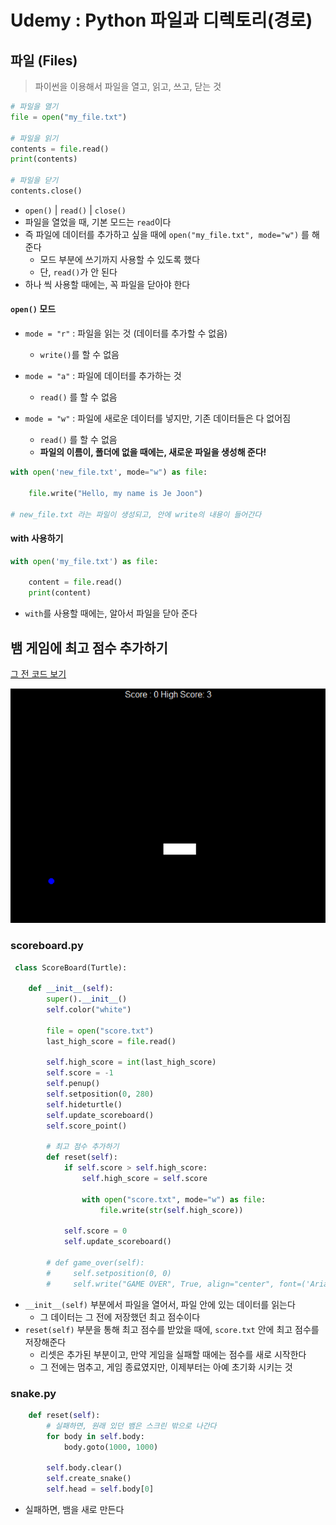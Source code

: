 # Udemy : Python 파일과 디렉토리(경로)



## 파일 (Files)

> 파이썬을 이용해서 파일을 열고, 읽고, 쓰고, 닫는 것

```python
# 파일을 열기
file = open("my_file.txt")

# 파일을 읽기
contents = file.read()
print(contents)

# 파일을 닫기
contents.close()
```

- `open()`  |  `read()`  |  `close()`
- 파일을 열었을 때, 기본 모드는 `read`이다
- 즉 파일에 데이터를 추가하고 싶을 때에 `open("my_file.txt", mode="w")` 를 해준다
  - 모드 부분에 쓰기까지 사용할 수 있도록 했다
  - 단, `read()`가 안 된다
- 하나 씩 사용할 때에는, 꼭 파일을 닫아야 한다



#### `open()` 모드

- `mode = "r"`  :  파일을 읽는 것 (데이터를 추가할 수 없음)
  - `write()`를 할 수 없음

- `mode = "a"`  :  파일에 데이터를 추가하는 것 
  - `read()` 를 할 수 없음
- `mode = "w"`  :  파일에 새로운 데이터를 넣지만, 기존 데이터들은 다 없어짐
  - `read()` 를 할 수 없음
  - **파일의 이름이, 폴더에 없을 때에는, 새로운 파일을 생성해 준다!**

```python
with open('new_file.txt', mode="w") as file:

    file.write("Hello, my name is Je Joon")

# new_file.txt 라는 파일이 생성되고, 안에 write의 내용이 들어간다
```





#### with 사용하기

```python
with open('my_file.txt') as file:

    content = file.read()
    print(content)
```

- `with`를 사용할 때에는, 알아서 파일을 닫아 준다







## 뱀 게임에 최고 점수 추가하기

[그 전 코드 보기](https://jejoonlee.tistory.com/72)

![image-20230122220811240](22_Udemy_Python_파일과_디렉토리_경로.assets/image-20230122220811240.png)



### scoreboard.py

```python
 class ScoreBoard(Turtle):
    
    def __init__(self):
        super().__init__()
        self.color("white")

        file = open("score.txt")
        last_high_score = file.read()

        self.high_score = int(last_high_score)
        self.score = -1
        self.penup()
        self.setposition(0, 280)
        self.hideturtle()
        self.update_scoreboard()
        self.score_point()   
    
        # 최고 점수 추가하기
        def reset(self):
            if self.score > self.high_score:
                self.high_score = self.score
            
                with open("score.txt", mode="w") as file:
                    file.write(str(self.high_score))
        
            self.score = 0
            self.update_scoreboard()

        # def game_over(self):
        #     self.setposition(0, 0)
        #     self.write("GAME OVER", True, align="center", font=('Arial', 24, 'normal'))
```

- `__init__(self)` 부분에서 파일을 열어서, 파일 안에 있는 데이터를 읽는다
  - 그 데이터는 그 전에 저장했던 최고 점수이다
- `reset(self)` 부분을 통해 최고 점수를 받았을 때에, `score.txt` 안에 최고 점수를 저장해준다
  - 리셋은 추가된 부분이고, 만약 게임을 실패할 때에는 점수를 새로 시작한다
  - 그 전에는 멈추고, 게임 종료였지만, 이제부터는 아예 초기화 시키는 것





### snake.py

```python
    def reset(self):
        # 실패하면, 원래 있던 뱀은 스크린 밖으로 나간다
        for body in self.body:
            body.goto(1000, 1000)

        self.body.clear()
        self.create_snake()
        self.head = self.body[0]
```

- 실패하면, 뱀을 새로 만든다


